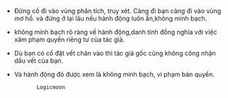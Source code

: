 - Đừng cố đi vào vùng phân tích, truy xét. Càng đi bạn càng đi vào vùng mơ hồ.
 và đừng ở lại lâu nếu hành động luôn ẩn,không minh bạch.
- không minh bạch rõ ràng về hành động,danh tính đồng nghĩa với việc
 xâm phạm quyền riêng tư của tác giả.
- Dù bạn có cố đặt vết chân vào thì tác giả  gốc cũng không công nhận dấu vết của bạn.
- Và hành động đó được xem là không minh bạch, vi phạm bản quyền. 

             Logicmoon
  
